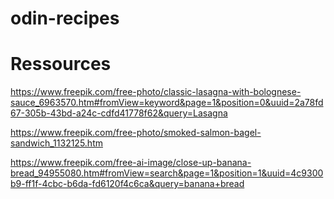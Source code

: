 # odin-recipes


# Ressources
https://www.freepik.com/free-photo/classic-lasagna-with-bolognese-sauce_6963570.htm#fromView=keyword&page=1&position=0&uuid=2a78fd67-305b-43bd-a24c-cdfd41778f62&query=Lasagna

https://www.freepik.com/free-photo/smoked-salmon-bagel-sandwich_1132125.htm

https://www.freepik.com/free-ai-image/close-up-banana-bread_94955080.htm#fromView=search&page=1&position=1&uuid=4c9300b9-ff1f-4cbc-b6da-fd6120f4c6ca&query=banana+bread
